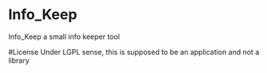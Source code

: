 # Info_Keep
Info_Keep a small info keeper tool

#License
Under LGPL sense, this is supposed to be an application and not a library
